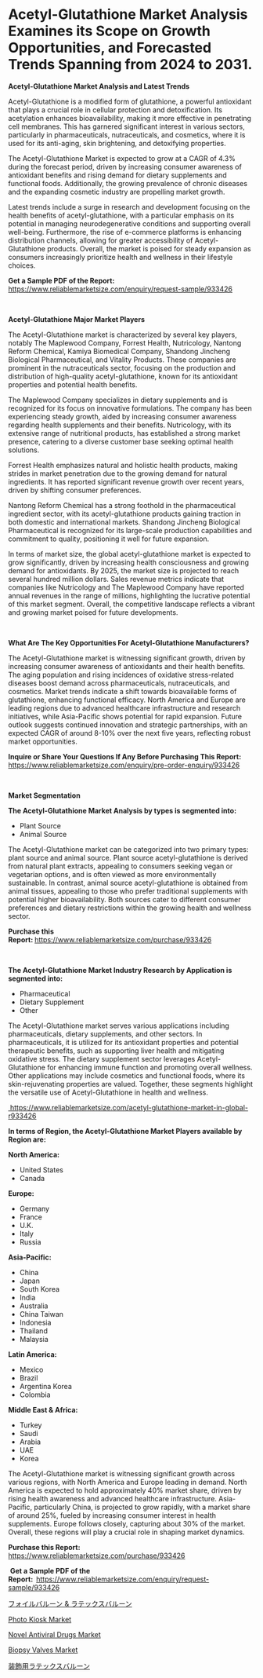<p><h1>Acetyl-Glutathione Market Analysis Examines its Scope on Growth Opportunities, and Forecasted Trends Spanning from 2024 to 2031.</h1></p><p><strong>Acetyl-Glutathione Market Analysis and Latest Trends</strong></p>
<p><p>Acetyl-Glutathione is a modified form of glutathione, a powerful antioxidant that plays a crucial role in cellular protection and detoxification. Its acetylation enhances bioavailability, making it more effective in penetrating cell membranes. This has garnered significant interest in various sectors, particularly in pharmaceuticals, nutraceuticals, and cosmetics, where it is used for its anti-aging, skin brightening, and detoxifying properties.</p><p>The Acetyl-Glutathione Market is expected to grow at a CAGR of 4.3% during the forecast period, driven by increasing consumer awareness of antioxidant benefits and rising demand for dietary supplements and functional foods. Additionally, the growing prevalence of chronic diseases and the expanding cosmetic industry are propelling market growth. </p><p>Latest trends include a surge in research and development focusing on the health benefits of acetyl-glutathione, with a particular emphasis on its potential in managing neurodegenerative conditions and supporting overall well-being. Furthermore, the rise of e-commerce platforms is enhancing distribution channels, allowing for greater accessibility of Acetyl-Glutathione products. Overall, the market is poised for steady expansion as consumers increasingly prioritize health and wellness in their lifestyle choices.</p></p>
<p><strong>Get a Sample PDF of the Report:&nbsp;</strong> <a href="https://www.reliablemarketsize.com/enquiry/request-sample/933426">https://www.reliablemarketsize.com/enquiry/request-sample/933426</a></p>
<p>&nbsp;</p>
<p><strong>Acetyl-Glutathione Major Market Players</strong></p>
<p><p>The Acetyl-Glutathione market is characterized by several key players, notably The Maplewood Company, Forrest Health, Nutricology, Nantong Reform Chemical, Kamiya Biomedical Company, Shandong Jincheng Biological Pharmaceutical, and Vitality Products. These companies are prominent in the nutraceuticals sector, focusing on the production and distribution of high-quality acetyl-glutathione, known for its antioxidant properties and potential health benefits.</p><p>The Maplewood Company specializes in dietary supplements and is recognized for its focus on innovative formulations. The company has been experiencing steady growth, aided by increasing consumer awareness regarding health supplements and their benefits. Nutricology, with its extensive range of nutritional products, has established a strong market presence, catering to a diverse customer base seeking optimal health solutions.</p><p>Forrest Health emphasizes natural and holistic health products, making strides in market penetration due to the growing demand for natural ingredients. It has reported significant revenue growth over recent years, driven by shifting consumer preferences.</p><p>Nantong Reform Chemical has a strong foothold in the pharmaceutical ingredient sector, with its acetyl-glutathione products gaining traction in both domestic and international markets. Shandong Jincheng Biological Pharmaceutical is recognized for its large-scale production capabilities and commitment to quality, positioning it well for future expansion.</p><p>In terms of market size, the global acetyl-glutathione market is expected to grow significantly, driven by increasing health consciousness and growing demand for antioxidants. By 2025, the market size is projected to reach several hundred million dollars. Sales revenue metrics indicate that companies like Nutricology and The Maplewood Company have reported annual revenues in the range of millions, highlighting the lucrative potential of this market segment. Overall, the competitive landscape reflects a vibrant and growing market poised for future developments.</p></p>
<p>&nbsp;</p>
<p><strong>What Are The Key Opportunities For Acetyl-Glutathione Manufacturers?</strong></p>
<p><p>The Acetyl-Glutathione market is witnessing significant growth, driven by increasing consumer awareness of antioxidants and their health benefits. The aging population and rising incidences of oxidative stress-related diseases boost demand across pharmaceuticals, nutraceuticals, and cosmetics. Market trends indicate a shift towards bioavailable forms of glutathione, enhancing functional efficacy. North America and Europe are leading regions due to advanced healthcare infrastructure and research initiatives, while Asia-Pacific shows potential for rapid expansion. Future outlook suggests continued innovation and strategic partnerships, with an expected CAGR of around 8-10% over the next five years, reflecting robust market opportunities.</p></p>
<p><strong>Inquire or Share Your Questions If Any Before Purchasing This Report:</strong> <a href="https://www.reliablemarketsize.com/enquiry/pre-order-enquiry/933426">https://www.reliablemarketsize.com/enquiry/pre-order-enquiry/933426</a></p>
<p>&nbsp;</p>
<p><strong>Market Segmentation</strong></p>
<p><strong>The Acetyl-Glutathione Market Analysis by types is segmented into:</strong></p>
<p><ul><li>Plant Source</li><li>Animal Source</li></ul></p>
<p><p>The Acetyl-Glutathione market can be categorized into two primary types: plant source and animal source. Plant source acetyl-glutathione is derived from natural plant extracts, appealing to consumers seeking vegan or vegetarian options, and is often viewed as more environmentally sustainable. In contrast, animal source acetyl-glutathione is obtained from animal tissues, appealing to those who prefer traditional supplements with potential higher bioavailability. Both sources cater to different consumer preferences and dietary restrictions within the growing health and wellness sector.</p></p>
<p><strong>Purchase this Report:&nbsp;</strong><a href="https://www.reliablemarketsize.com/purchase/933426">https://www.reliablemarketsize.com/purchase/933426</a></p>
<p>&nbsp;</p>
<p><strong>The Acetyl-Glutathione Market Industry Research by Application is segmented into:</strong></p>
<p><ul><li>Pharmaceutical</li><li>Dietary Supplement</li><li>Other</li></ul></p>
<p><p>The Acetyl-Glutathione market serves various applications including pharmaceuticals, dietary supplements, and other sectors. In pharmaceuticals, it is utilized for its antioxidant properties and potential therapeutic benefits, such as supporting liver health and mitigating oxidative stress. The dietary supplement sector leverages Acetyl-Glutathione for enhancing immune function and promoting overall wellness. Other applications may include cosmetics and functional foods, where its skin-rejuvenating properties are valued. Together, these segments highlight the versatile use of Acetyl-Glutathione in health and wellness.</p></p>
<p><a href="https://www.reliablemarketsize.com/acetyl-glutathione-market-in-global-r933426">&nbsp;https://www.reliablemarketsize.com/acetyl-glutathione-market-in-global-r933426</a></p>
<p><strong>In terms of Region, the Acetyl-Glutathione Market Players available by Region are:</strong></p>
<p>
    <p> <strong> North America: </strong>
        <ul>
            <li>United States</li>
            <li>Canada</li>
        </ul>
        </p> 
    <p> <strong> Europe: </strong>
        <ul>
            <li>Germany</li>
            <li>France</li>
            <li>U.K.</li>
            <li>Italy</li>
            <li>Russia</li>
        </ul>
        </p> 
    <p> <strong> Asia-Pacific: </strong>
        <ul>
            <li>China</li>
            <li>Japan</li>
            <li>South Korea</li>
            <li>India</li>
            <li>Australia</li>
            <li>China Taiwan</li>
            <li>Indonesia</li>
            <li>Thailand</li>
            <li>Malaysia</li>
        </ul>
        </p> 
    <p> <strong> Latin America: </strong>
        <ul>
            <li>Mexico</li>
            <li>Brazil</li>
            <li>Argentina Korea</li>
            <li>Colombia</li>
        </ul>
        </p> 
    <p> <strong> Middle East & Africa: </strong>
        <ul>
            <li>Turkey</li>
            <li>Saudi</li>
            <li>Arabia</li>
            <li>UAE</li>
            <li>Korea</li>
        </ul>
    </p>
    </p>
<p><p>The Acetyl-Glutathione market is witnessing significant growth across various regions, with North America and Europe leading in demand. North America is expected to hold approximately 40% market share, driven by rising health awareness and advanced healthcare infrastructure. Asia-Pacific, particularly China, is projected to grow rapidly, with a market share of around 25%, fueled by increasing consumer interest in health supplements. Europe follows closely, capturing about 30% of the market. Overall, these regions will play a crucial role in shaping market dynamics.</p></p>
<p><strong>Purchase this Report: </strong><a href="https://www.reliablemarketsize.com/purchase/933426">https://www.reliablemarketsize.com/purchase/933426</a></p>
<p>&nbsp;<strong>Get a Sample PDF of the Report:&nbsp;&nbsp;</strong><a href="https://www.reliablemarketsize.com/enquiry/request-sample/933426">https://www.reliablemarketsize.com/enquiry/request-sample/933426</a></p>
<p><strong></strong></p>
<p><p><a href="https://medium.com/@larrylemkert567/foil-balloon-latex-balloon-market-%E3%81%AF-%E3%82%B3%E3%82%B9%E3%83%88%E7%AE%A1%E7%90%86%E3%81%A8%E5%8A%B9%E7%8E%87%E5%90%91%E4%B8%8A%E3%82%92%E5%84%AA%E5%85%88%E3%81%97%E3%81%BE%E3%81%99-%E3%81%95%E3%82%89%E3%81%AB-%E5%A0%B1%E5%91%8A%E6%9B%B8%E3%81%AF%E5%B8%82%E5%A0%B4%E3%81%AE%E9%9C%80%E8%A6%81%E9%9D%A2%E3%81%A8%E4%BE%9B%E7%B5%A6%E9%9D%A2%E3%81%AE%E4%B8%A1%E6%96%B9%E3%82%92%E3%82%AB%E3%83%90%E3%83%BC%E3%81%97%E3%81%A6%E3%81%84%E3%81%BE%E3%81%99-foil-3972d31dccef">フォイルバルーン & ラテックスバルーン</a></p><p><a href="https://medium.com/@lanellmagettlz8m/the-global-photo-kiosk-market-identifies-drivers-restraints-opportunities-and-trends-impacting-ebe398000689">Photo Kiosk Market</a></p><p><a href="https://www.linkedin.com/pulse/strategic-market-insights-global-novel-antiviral-drugs-a7c8c?trackingId=s59M7hVmSsOPRRpiEK6TMQ%3D%3D">Novel Antiviral Drugs Market</a></p><p><a href="https://www.linkedin.com/pulse/unveiling-market-trends-global-biopsy-valves-growth-regional-ileje?trackingId=Io%2BT51KkQ0umlm9V%2FOMA4g%3D%3D">Biopsy Valves Market</a></p><p><a href="https://medium.com/@larrylemkert567/decorative-latex-balloons-market-%E3%81%AE%E3%82%B0%E3%83%AD%E3%83%BC%E3%83%90%E3%83%AB%E5%B8%82%E5%A0%B4%E6%A6%82%E8%A6%81%E3%81%AF-%E4%B8%96%E7%95%8C%E3%81%8A%E3%82%88%E3%81%B3%E4%B8%BB%E8%A6%81%E5%B8%82%E5%A0%B4%E3%81%AB%E3%81%8A%E3%81%91%E3%82%8B%E6%A5%AD%E7%95%8C%E3%81%AB%E5%BD%B1%E9%9F%BF%E3%82%92%E4%B8%8E%E3%81%88%E3%82%8B%E4%B8%BB%E8%A6%81%E3%81%AA%E3%83%88%E3%83%AC%E3%83%B3%E3%83%89%E3%81%AB%E3%81%A4%E3%81%84%E3%81%A6-%E7%8B%AC%E8%87%AA%E3%81%AE%E8%A6%96%E7%82%B9%E3%82%92%E6%8F%90%E4%BE%9B%E3%81%97%E3%81%BE%E3%81%99-cc844b259370">装飾用ラテックスバルーン</a></p></p>